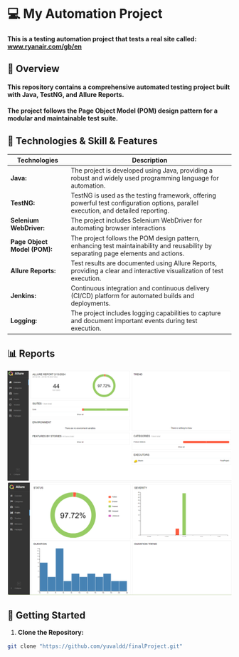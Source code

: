 # 💻 My Automation Project 

#### This is a testing automation project that tests a real site called: www.ryanair.com/gb/en

## 📖 Overview

#### This repository contains a comprehensive automated testing project built with Java, TestNG, and Allure Reports. 
#### The project follows the Page Object Model (POM) design pattern for a modular and maintainable test suite.

## 📑 Technologies & Skill & Features
| Technologies      | Description |
| ----------- | ----------- |
| **Java:**      | The project is developed using Java, providing a robust and widely used programming language for automation.       |
| **TestNG:**   | TestNG is used as the testing framework, offering powerful test configuration options, parallel execution, and detailed reporting.        |
| **Selenium WebDriver:**   | The project includes Selenium WebDriver for automating browser interactions        |
| **Page Object Model (POM):**   | The project follows the POM design pattern, enhancing test maintainability and reusability by separating page elements and actions.        |
| **Allure Reports:**   | Test results are documented using Allure Reports, providing a clear and interactive visualization of test execution.        |
| **Jenkins:**   | Continuous integration and continuous delivery (CI/CD) platform for automated builds and deployments.        |
| **Logging:**   | The project includes logging capabilities to capture and document important events during test execution.       |

## 📊 Reports

<img src="https://github.com/yuvaldd/finalProject/blob/main/OverView.png"> 
<img src="https://github.com/yuvaldd/finalProject/blob/main/Graphs.png">

## 🚀 Getting Started

1. **Clone the Repository:**
 ```bash
git clone "https://github.com/yuvaldd/finalProject.git"
```

